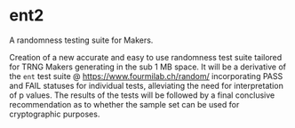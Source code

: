 # ent2
A randomness testing suite for Makers. 

Creation of a new accurate and easy to use randomness test suite tailored for TRNG Makers generating in the sub 1 MB space. It will be a derivative of the `ent` test suite @ https://www.fourmilab.ch/random/ incorporating PASS and FAIL statuses for individual tests, alleviating the need for interpretation of p values. The results of the tests will be followed by a final conclusive recommendation as to whether the sample set can be used for cryptographic purposes.

